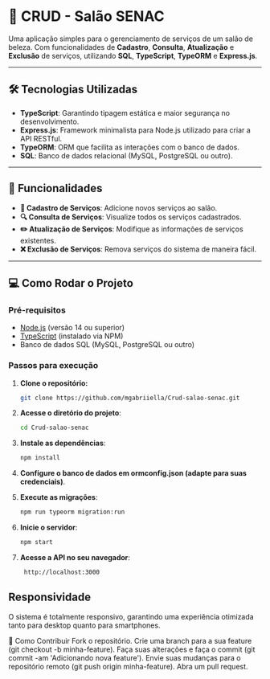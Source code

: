 # 🚀 CRUD - Salão SENAC

Uma aplicação simples para o gerenciamento de serviços de um salão de beleza. Com funcionalidades de **Cadastro**, **Consulta**, **Atualização** e **Exclusão** de serviços, utilizando **SQL**, **TypeScript**, **TypeORM** e **Express.js**.

---

## 🛠️ Tecnologias Utilizadas

- **TypeScript**: Garantindo tipagem estática e maior segurança no desenvolvimento.
- **Express.js**: Framework minimalista para Node.js utilizado para criar a API RESTful.
- **TypeORM**: ORM que facilita as interações com o banco de dados.
- **SQL**: Banco de dados relacional (MySQL, PostgreSQL ou outro).

---

## 🌟 Funcionalidades

- **📝 Cadastro de Serviços**: Adicione novos serviços ao salão.
- **🔍 Consulta de Serviços**: Visualize todos os serviços cadastrados.
- **✏️ Atualização de Serviços**: Modifique as informações de serviços existentes.
- **❌ Exclusão de Serviços**: Remova serviços do sistema de maneira fácil.

---

## 💻 Como Rodar o Projeto

### Pré-requisitos

- [Node.js](https://nodejs.org/) (versão 14 ou superior)
- [TypeScript](https://www.typescriptlang.org/) (instalado via NPM)
- Banco de dados SQL (MySQL, PostgreSQL ou outro)

### Passos para execução

1. **Clone o repositório:**

   ```bash
   git clone https://github.com/mgabriiella/Crud-salao-senac.git

2. **Acesse o diretório do projeto**:
 
   ```bash
   cd Crud-salao-senac

3. **Instale as dependências**:
   ```bash
   npm install

5. **Configure o banco de dados em ormconfig.json (adapte para suas credenciais)**.

6. **Execute as migrações**:
   ```bash
   npm run typeorm migration:run

6. **Inicie o servidor**:
   ```bash
   npm start

8. **Acesse a API no seu navegador**:
   ```bash
    http://localhost:3000

## Responsividade
O sistema é totalmente responsivo, garantindo uma experiência otimizada tanto para desktop quanto para smartphones.

🤝 Como Contribuir
Fork o repositório.
Crie uma branch para a sua feature (git checkout -b minha-feature).
Faça suas alterações e faça o commit (git commit -am 'Adicionando nova feature').
Envie suas mudanças para o repositório remoto (git push origin minha-feature).
Abra um pull request.
